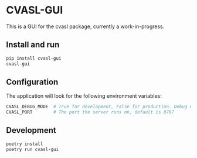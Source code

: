 # CVASL-GUI

This is a GUI for the cvasl package, currently a work-in-progress.


## Install and run

```bash
pip install cvasl-gui
cvasl-gui
```

## Configuration

The application will look for the following environment variables:

```bash
CVASL_DEBUG_MODE  # True for development, False for production. Debug mode will show the Dash debug console on the page. In production mode, the browser will be automatically opened.
CVASL_PORT        # The port the server runs on, default is 8767
```

## Development

```bash
poetry install
poetry run cvasl-gui
```
